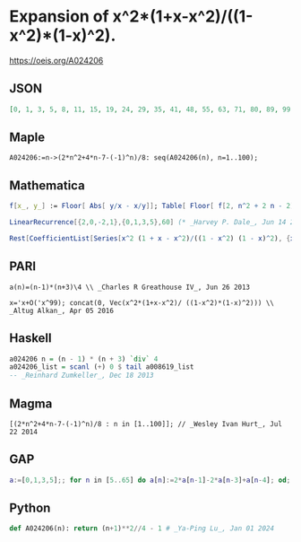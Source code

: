 # Expansion of x^2\*\(1\+x\-x^2\)/\(\(1\-x^2\)\*\(1\-x\)^2\)\.
https://oeis.org/A024206
## JSON
```JSON
[0, 1, 3, 5, 8, 11, 15, 19, 24, 29, 35, 41, 48, 55, 63, 71, 80, 89, 99, 109, 120, 131, 143, 155, 168, 181, 195, 209, 224, 239, 255, 271, 288, 305, 323, 341, 360, 379, 399, 419, 440, 461, 483, 505, 528, 551, 575, 599, 624, 649, 675, 701, 728, 755, 783, 811, 840]
```
## Maple
```Maple
A024206:=n->(2*n^2+4*n-7-(-1)^n)/8: seq(A024206(n), n=1..100);
```
## Mathematica
```Mathematica
f[x_, y_] := Floor[ Abs[ y/x - x/y]]; Table[ Floor[ f[2, n^2 + 2 n - 2] /2], {n, 57}] (* _Robert G. Wilson v_, Aug 11 2010 *)
```
```Mathematica
LinearRecurrence[{2,0,-2,1},{0,1,3,5},60] (* _Harvey P. Dale_, Jun 14 2013 *)
```
```Mathematica
Rest[CoefficientList[Series[x^2 (1 + x - x^2)/((1 - x^2) (1 - x)^2), {x, 0, 70}], x]] (* _Vincenzo Librandi_, Oct 02 2015 *)
```
## PARI
```PARI
a(n)=(n-1)*(n+3)\4 \\ _Charles R Greathouse IV_, Jun 26 2013
```
```PARI
x='x+O('x^99); concat(0, Vec(x^2*(1+x-x^2)/ ((1-x^2)*(1-x)^2))) \\ _Altug Alkan_, Apr 05 2016
```
## Haskell
```Haskell
a024206 n = (n - 1) * (n + 3) `div` 4
a024206_list = scanl (+) 0 $ tail a008619_list
-- _Reinhard Zumkeller_, Dec 18 2013
```
## Magma
```Magma
[(2*n^2+4*n-7-(-1)^n)/8 : n in [1..100]]; // _Wesley Ivan Hurt_, Jul 22 2014
```
## GAP
```GAP
a:=[0,1,3,5];; for n in [5..65] do a[n]:=2*a[n-1]-2*a[n-3]+a[n-4]; od; a; # _Muniru A Asiru_, Oct 23 2018
```
## Python
```Python
def A024206(n): return (n+1)**2//4 - 1 # _Ya-Ping Lu_, Jan 01 2024
```
